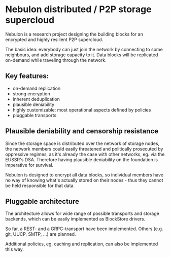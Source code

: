 Nebulon distributed / P2P storage supercloud
============================================

Nebulon is a research project designing the building blocks for an encrypted
and highly resilient P2P supercloud.

The basic idea: everybody can just join the network by connecting to some
neighbours, and add storage capacity to it. Data blocks will be replicated
on-demand while traveling through the network.

Key features:
-------------

* on-demand replication
* strong encryption
* inherent deduplication
* plausible deniability
* highly customizable: most operational aspects defined by policies
* pluggable transports

Plausible deniability and censorship resistance
-----------------------------------------------

Since the storage space is distributed over the network of storage nodes,
the network members could easily threatened and politically prosecuted by
oppressive regimes, as it's already the case with other networks, eg. via
the EUSSR's DSA. Therefore having plausible deniability on the foundation
is imperative for survival.

Nebulon is designed to encrypt all data blocks, so individual members have
no way of knowing what's actually stored on their nodes - thus they cannot
be held responsible for that data.

Pluggable architecture
----------------------

The architecture allows for wide range of possible transports and storage
backends, which can be easily implemented as BlockStore drivers.

So far, a REST- and a GRPC-transport have been implemented. Others (e.g. git,
UUCP, SMTP, ...) are planned.

Additional policies, eg. caching and replication, can also be implemented
this way.

